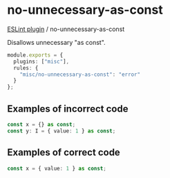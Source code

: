 # no-unnecessary-as-const

[ESLint plugin](https://ilyub.github.io/eslint-plugin-misc/) / no-unnecessary-as-const

Disallows unnecessary "as const".

```ts
module.exports = {
  plugins: ["misc"],
  rules: {
    "misc/no-unnecessary-as-const": "error"
  }
};
```

## Examples of incorrect code

```ts
const x = {} as const;
const y: I = { value: 1 } as const;
```

## Examples of correct code

```ts
const x = { value: 1 } as const;
```